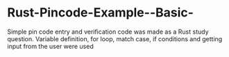 # Rust-Pincode-Example--Basic-
Simple pin code entry and verification code was made as a Rust study question. Variable definition, for loop, match case, if conditions and getting input from the user were used
